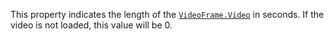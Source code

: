 This property indicates the length of the [`VideoFrame.Video`](https://create.roblox.com/docs/reference/engine/classes/VideoFrame#Video) in
seconds. If the video is not loaded, this value will be 0.